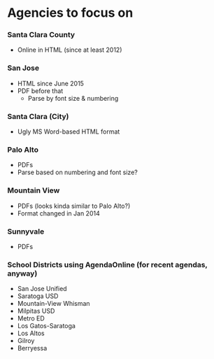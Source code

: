 # Agencies to focus on

### Santa Clara County
- Online in HTML (since at least 2012)

### San Jose
- HTML since June 2015
- PDF before that
    + Parse by font size & numbering

### Santa Clara (City)
- Ugly MS Word-based HTML format

### Palo Alto
- PDFs
- Parse based on numbering and font size?

### Mountain View
- PDFs (looks kinda similar to Palo Alto?)
- Format changed in Jan 2014

### Sunnyvale
- PDFs

### School Districts using AgendaOnline (for recent agendas, anyway)
- San Jose Unified
- Saratoga USD
- Mountain-View Whisman
- Milpitas USD
- Metro ED
- Los Gatos-Saratoga
- Los Altos
- Gilroy
- Berryessa
